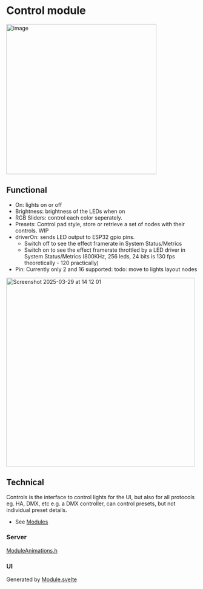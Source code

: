 # Control module

<img width="396" alt="image" src="https://github.com/user-attachments/assets/877ef196-e01e-4aa9-bb63-0d29efc15237" />

## Functional

* On: lights on or off
* Brightness: brightness of the LEDs when on
* RGB Sliders: control each color seperately.
* Presets: Control pad style, store or retrieve a set of nodes with their controls. WIP
* driverOn: sends LED output to ESP32 gpio pins.
    * Switch off to see the effect framerate in System Status/Metrics
    * Switch on to see the effect framerate throttled by a LED driver in System Status/Metrics (800KHz, 256 leds, 24 bits is 130 fps theoretically - 120 practically)
* Pin: Currently only 2 and 16 supported: todo: move to lights layout nodes

<img width="498" alt="Screenshot 2025-03-29 at 14 12 01" src="https://github.com/user-attachments/assets/3a5a3743-c0a4-4456-96cb-f4abd0d01450" />

## Technical

Controls is the interface to control lights for the UI, but also for all protocols eg. HA, DMX, etc
e.g. a DMX controller, can control presets, but not individual preset details.

* See [Modules](../modules.md)

### Server

[ModuleAnimations.h](https://github.com/MoonModules/MoonLight/blob/main/src/MoonLight/ModuleControl.h)

### UI

Generated by [Module.svelte](https://github.com/MoonModules/MoonLight/blob/main/interface/src/routes/moonbase/module/Module.svelte)

